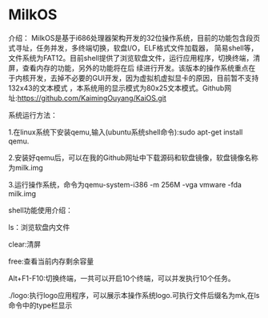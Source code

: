 # MilkOS
介绍：
MilkOS是基于i686处理器架构开发的32位操作系统，目前的功能包含段页式寻址，任务并发，多终端切换，软盘I/O，ELF格式文件加载器，
简易shell等，文件系统为FAT12。目前shell提供了浏览软盘文件，运行应用程序，切换终端，清屏，查看内存的功能，另外的功能将在后
续进行开发。该版本的操作系统重点在于内核开发，去掉不必要的GUI开发，因为虚拟机虚拟显卡的原因，目前暂不支持132x43的文本模式
，本系统用的显示模式为80x25文本模式。Github网址:https://github.com/KaimingOuyang/KaiOS.git


系统运行方法：

1.在linux系统下安装qemu,输入(ubuntu系统shell命令):sudo apt-get install qemu.

2.安装好qemu后，可以在我的Github网址中下载源码和软盘镜像，软盘镜像名称为milk.img

3.运行操作系统，命令为qemu-system-i386 -m 256M -vga vmware -fda milk.img



shell功能使用介绍：

ls：浏览软盘内文件

clear:清屏

free:查看当前内存剩余容量

Alt+F1-F10:切换终端，一共可以开启10个终端，可以并发执行10个任务。

./logo:执行logo应用程序，可以展示本操作系统logo.可执行文件后缀名为mk,在ls命令中的type栏显示

